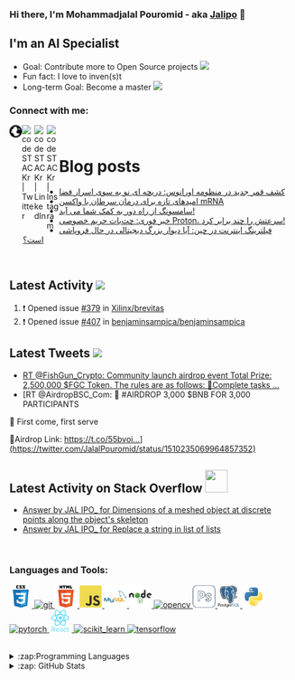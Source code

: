 ### Hi there, I'm Mohammadjalal Pouromid - aka [Jalipo][website] 👋
## I'm an AI Specialist

 
- Goal: Contribute more to Open Source projects <img src="https://media.giphy.com/media/WUlplcMpOCEmTGBtBW/giphy.gif" width="30">
- Fun fact: I love to inven(s)t
- Long-term Goal: Become a master <img src="https://media.giphy.com/media/BMyEGC1ZzwS6W2cc5n/giphy.gif"  width="30" >

### Connect with me:

[<img align="left" alt="codeSTACKr.com" width="22px" src="https://raw.githubusercontent.com/iconic/open-iconic/master/svg/globe.svg" />][website]
[<img align="left" alt="codeSTACKr | Twitter" width="22px" src="https://cdn.jsdelivr.net/npm/simple-icons@v3/icons/twitter.svg" />][twitter]
[<img align="left" alt="codeSTACKr | LinkedIn" width="22px" src="https://cdn.jsdelivr.net/npm/simple-icons@v3/icons/linkedin.svg" />][linkedin]
[<img align="left" alt="codeSTACKr | Instagram" width="22px" src="https://cdn.jsdelivr.net/npm/simple-icons@v3/icons/instagram.svg" />][instagram]

<br />

# Blog posts
<!-- BLOG-POST-LIST:START -->
- [کشف قمر جدید در منظومه اورانوس: دریچه ای نو به سوی اسرار فضا](https://cyberuni.ir/blog/%DA%A9%D8%B4%D9%81-%D9%82%D9%85%D8%B1-%D8%AC%D8%AF%DB%8C%D8%AF-%D8%AF%D8%B1-%D9%85%D9%86%D8%B8%D9%88%D9%85%D9%87-%D8%A7%D9%88%D8%B1%D8%A7%D9%86%D9%88%D8%B3-%D8%AF%D8%B1%DB%8C%DA%86%D9%87-%D8%A7%DB%8C-%D9%86%D9%88-%D8%A8%D9%87-%D8%B3%D9%88%DB%8C-%D8%A7%D8%B3%D8%B1%D8%A7%D8%B1-%D9%81%D8%B6%D8%A7/)
- [امیدهای تازه برای درمان سرطان با واکسن mRNA](https://cyberuni.ir/blog/%D8%A7%D9%85%DB%8C%D8%AF%D9%87%D8%A7%DB%8C-%D8%AA%D8%A7%D8%B2%D9%87-%D8%A8%D8%B1%D8%A7%DB%8C-%D8%AF%D8%B1%D9%85%D8%A7%D9%86-%D8%B3%D8%B1%D8%B7%D8%A7%D9%86-%D8%A8%D8%A7-%D9%88%D8%A7%DA%A9%D8%B3%D9%86-mrna/)
- [سامسونگ از راه دور به کمک شما می آید!](https://cyberuni.ir/blog/%D8%B3%D8%A7%D9%85%D8%B3%D9%88%D9%86%DA%AF-%D8%A7%D8%B2-%D8%B1%D8%A7%D9%87-%D8%AF%D9%88%D8%B1-%D8%A8%D9%87-%DA%A9%D9%85%DA%A9-%D8%B4%D9%85%D8%A7-%D9%85%DB%8C-%D8%A2%DB%8C%D8%AF/)
- [خبر فوری: چت‌بات حریم خصوصی Proton، سرعتش را چند برابر کرد!](https://cyberuni.ir/blog/%D8%AE%D8%A8%D8%B1-%D9%81%D9%88%D8%B1%DB%8C-%DA%86%D8%AA%D8%A8%D8%A7%D8%AA-%D8%AD%D8%B1%DB%8C%D9%85-%D8%AE%D8%B5%D9%88%D8%B5%DB%8C-proton-%D8%B3%D8%B1%D8%B9%D8%AA%D8%B4-%D8%B1%D8%A7-%DA%86%D9%86%D8%AF-%D8%A8%D8%B1%D8%A7%D8%A8%D8%B1-%DA%A9%D8%B1%D8%AF/)
- [فیلترینگ اینترنت در چین: آیا دیوار بزرگ دیجیتالی در حال فروپاشی است؟](https://cyberuni.ir/blog/%D9%81%DB%8C%D9%84%D8%AA%D8%B1%DB%8C%D9%86%DA%AF-%D8%A7%DB%8C%D9%86%D8%AA%D8%B1%D9%86%D8%AA-%D8%AF%D8%B1-%DA%86%DB%8C%D9%86-%D8%A2%DB%8C%D8%A7-%D8%AF%DB%8C%D9%88%D8%A7%D8%B1-%D8%A8%D8%B2%D8%B1%DA%AF-%D8%AF%DB%8C%D8%AC%DB%8C%D8%AA%D8%A7%D9%84%DB%8C-%D8%AF%D8%B1-%D8%AD%D8%A7%D9%84-%D9%81%D8%B1%D9%88%D9%BE%D8%A7%D8%B4%DB%8C-%D8%A7%D8%B3%D8%AA/)
<!-- BLOG-POST-LIST:END -->


<br/>

## Latest Activity <img src="https://raw.githubusercontent.com/innng/innng/master/assets/kyubey.gif" width="80"> 
<!--START_SECTION:activity-->
1. ❗️ Opened issue [#379](https://github.com/Xilinx/brevitas/issues/379) in [Xilinx/brevitas](https://github.com/Xilinx/brevitas)
2. ❗️ Opened issue [#407](https://github.com/benjaminsampica/benjaminsampica/issues/407) in [benjaminsampica/benjaminsampica](https://github.com/benjaminsampica/benjaminsampica)
<!--END_SECTION:activity-->


## Latest Tweets <img src="https://media.giphy.com/media/26BRxIdjE82KNmVJm/giphy.gif" width="30"> 

<!-- TWITTER:START -->
- [RT @FishGun_Crypto: Community launch airdrop event
Total Prize: 2,500,000 $FGC Token. The rules are as follows:
🐡Complete tasks ...](https://twitter.com/JalalPouromid/status/1510434904487743493)
- [RT @AirdropBSC_Com: 🎁 #AIRDROP 3,000 $BNB FOR 3,000 PARTICIPANTS 

🎁 First come, first serve

🔗Airdrop Link: https://t.co/55bvoi...](https://twitter.com/JalalPouromid/status/1510235069964857352)
<!-- TWITTER:END -->

## Latest Activity on Stack Overflow  <img src="https://media.giphy.com/media/ule4vhcY1xEKQ/giphy.gif" height="40" width = '40'> 

<!-- STACKOVERFLOW:START -->
- [Answer by JAL IPO_ for Dimensions of a meshed object at discrete points along the object&#39;s skeleton](https://stackoverflow.com/questions/79000040/dimensions-of-a-meshed-object-at-discrete-points-along-the-objects-skeleton/79051975#79051975)
- [Answer by JAL IPO_ for Replace a string in list of lists](https://stackoverflow.com/questions/13781828/replace-a-string-in-list-of-lists/75055822#75055822)
<!-- STACKOVERFLOW:END -->

<br/>

  <h3 align="left">Languages and Tools:</h3>
<p align="left"> <a href="https://www.w3schools.com/css/" target="_blank"> <img src="https://raw.githubusercontent.com/devicons/devicon/master/icons/css3/css3-original-wordmark.svg" alt="css3" width="40" height="40"/> </a> <a href="https://git-scm.com/" target="_blank"> <img src="https://www.vectorlogo.zone/logos/git-scm/git-scm-icon.svg" alt="git" width="40" height="40"/> </a> <a href="https://www.w3.org/html/" target="_blank"> <img src="https://raw.githubusercontent.com/devicons/devicon/master/icons/html5/html5-original-wordmark.svg" alt="html5" width="40" height="40"/> </a> <a href="https://developer.mozilla.org/en-US/docs/Web/JavaScript" target="_blank"> <img src="https://raw.githubusercontent.com/devicons/devicon/master/icons/javascript/javascript-original.svg" alt="javascript" width="40" height="40"/> </a> <a href="https://www.mysql.com/" target="_blank"> <img src="https://raw.githubusercontent.com/devicons/devicon/master/icons/mysql/mysql-original-wordmark.svg" alt="mysql" width="40" height="40"/> </a> <a href="https://nodejs.org" target="_blank"> <img src="https://raw.githubusercontent.com/devicons/devicon/master/icons/nodejs/nodejs-original-wordmark.svg" alt="nodejs" width="40" height="40"/> </a> <a href="https://opencv.org/" target="_blank"> <img src="https://www.vectorlogo.zone/logos/opencv/opencv-icon.svg" alt="opencv" width="40" height="40"/> </a> <a href="https://www.photoshop.com/en" target="_blank"> <img src="https://raw.githubusercontent.com/devicons/devicon/master/icons/photoshop/photoshop-line.svg" alt="photoshop" width="40" height="40"/> </a> <a href="https://www.postgresql.org" target="_blank"> <img src="https://raw.githubusercontent.com/devicons/devicon/master/icons/postgresql/postgresql-original-wordmark.svg" alt="postgresql" width="40" height="40"/> </a> <a href="https://www.python.org" target="_blank"> <img src="https://raw.githubusercontent.com/devicons/devicon/master/icons/python/python-original.svg" alt="python" width="40" height="40"/> </a> <a href="https://pytorch.org/" target="_blank"> <img src="https://www.vectorlogo.zone/logos/pytorch/pytorch-icon.svg" alt="pytorch" width="40" height="40"/> </a> <a href="https://reactjs.org/" target="_blank"> <img src="https://raw.githubusercontent.com/devicons/devicon/master/icons/react/react-original-wordmark.svg" alt="react" width="40" height="40"/> </a> <a href="https://scikit-learn.org/" target="_blank"> <img src="https://upload.wikimedia.org/wikipedia/commons/0/05/Scikit_learn_logo_small.svg" alt="scikit_learn" width="40" height="40"/> </a> <a href="https://www.tensorflow.org" target="_blank"> <img src="https://www.vectorlogo.zone/logos/tensorflow/tensorflow-icon.svg" alt="tensorflow" width="40" height="40"/> </a> </p>

<br/>



<details>
  <summary>:zap:Programming Languages</summary>

  [![Top Langs](https://github-readme-stats.vercel.app/api/top-langs/?username=iamjalipo)](https://github.com/anuraghazra/github-readme-stats)

</details>

<details>
  <summary>:zap: GitHub Stats</summary>

  <img align="left" alt="jalipo" src="https://github-readme-stats.codestackr.vercel.app/api?username=iamjalipo&theme=vue&show_icons=true&hide_border=true" />

</details>




[website]: https://iamjalipo.github.io/
[twitter]: https://twitter.com/JalalPouromid
[instagram]: https://www.instagram.com/jalipo_/
[linkedin]: https://www.linkedin.com/in/mohammadjalal-pouromid-9568901b0

